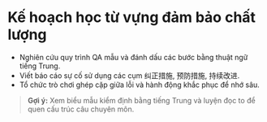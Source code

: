 # Kế hoạch học từ vựng đảm bảo chất lượng

- Nghiên cứu quy trình QA mẫu và đánh dấu các bước bằng thuật ngữ tiếng Trung.
- Viết báo cáo sự cố sử dụng các cụm 纠正措施, 预防措施, 持续改进.
- Tổ chức trò chơi ghép cặp giữa lỗi và hành động khắc phục để nhớ sâu.

> **Gợi ý:** Xem biểu mẫu kiểm định bằng tiếng Trung và luyện đọc to để quen cấu trúc câu chuyên môn.
